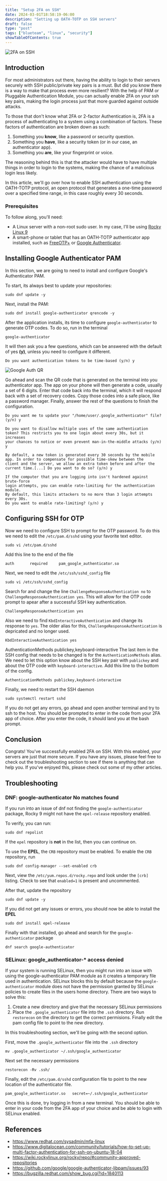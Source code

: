 ```yaml
---
title: "Setup 2FA on SSH"
date: 2024-03-01T18:58:19-06:00
description: "Setting up OATH-TOTP on SSH servers"
draft: false
type: "post"
tags: ["blueteam", "linux", "security"]
showTableOfContents: true
---
```


![2FA on SSH](/images/posts/linux/setup-2fa-on-ssh/2faSSH.png)

## Introduction

For most administrators out there, having the ability to login to their servers securely with SSH public/private key pairs is a must. But did you know there is a way to make that process even more resilient? With the help of PAM or Pluggable Authentication Module, you can actually enable 2FA on your ssh key pairs, making the login process just that more guarded against outside attacks. 

To those that don't know what 2FA or 2-factor Authentication is, 2FA is a process of authenticating to a system using a combination of factors. These factors of authentication are broken down as such:

1) Something you **know**, like a password or security question.
2) Something you **have**, like a security token (or in our case, an authenticator app).
3) Something you **are**, like your fingerprint or voice.

The reasoning behind this is that the attacker would have to have multiple things in order to login to the systems, making the chance of a malicious login less likely. 

In this article, we'll go over how to enable SSH authentication using the OATH-TOTP protocol, an open protocol that generates a one-time password over a specified time range, in this case roughly every 30 seconds.  

### Prerequisites

To follow along, you'll need:

- A Linux server with a non-root sudo user. In my case, I'll be using [Rocky Linux 9](https://rockylinux.org/) 
- A smart-phone or tablet that has an OATH-TOTP authenticator app installed, such as [FreeOTP+](https://f-droid.org/en/packages/org.liberty.android.freeotpplus/) or [Google Authenticator](https://play.google.com/store/apps/details?id=com.google.android.apps.authenticator2&hl=en_US&gl=US).  

## Installing Google Authenticator PAM

In this section, we are going to need to install and configure Google's Authenticator PAM.

To start, its always best to update your repositories:
```
sudo dnf update -y
```

Next, install the PAM:
```
sudo dnf install google-authenticator qrencode -y
```

After the application installs, its time to configure `google-authenticator` to generate OTP codes. To do so, run in the terminal 
```
google-authenticator
```

It will then ask you a few questions, which can be answered with the default of yes **(y)**, unless you need to configure it different.
```
Do you want authentication tokens to be time-based (y/n) y
```
![Google Auth QR](/images/posts/linux/setup-2fa-on-ssh/image-1.png)

Go ahead and scan the QR code that is generated on the terminal into you authenticator app. The app on your phone will then generate a code, usually a set of 6 digits. Enter that code back into the terminal, which it will respond back with a set of recovery codes. Copy those codes into a safe place, like a password manager. Finally, answer the rest of the questions to finish the configuration.  

```
Do you want me to update your "/home/user/.google_authenticator" file? (y/n) y

Do you want to disallow multiple uses of the same authentication
token? This restricts you to one login about every 30s, but it increases
your chances to notice or even prevent man-in-the-middle attacks (y/n) y

By default, a new token is generated every 30 seconds by the mobile 
app. In order to compensate for possible time-skew between the 
client and the server, we allow an extra token before and after the
current time.[...] Do you want to do so? (y/n) y

If the computer that you are logging into isn't hardened against brute-force
login attempts, you can enable rate-limiting for the authentication module.
By default, this limits attackers to no more than 3 login attempts every 30s.
Do you want to enable rate-limiting? (y/n) y
```

## Configuring SSH for OTP

Now we need to configure SSH to prompt for the OTP password. To do this we need to edit the `/etc/pam.d/sshd` using your favorite text editor.
```
sudo vi /etc/pam.d/sshd
```

Add this line to the end of the file
```
auth 	   required     pam_google_authenticator.so
```

Next, we need to edit the `/etc/ssh/sshd_config` file
```
sudo vi /etc/ssh/sshd_config
```

Search for and change the line `ChallengeResponseAuthentication no` to `ChallengeResponseAuthentication yes`. This will allow for the OTP code prompt to apear after a successful SSH key authentication.
```
ChallengeResponseAuthentication yes
```

Also we need to find `KbdInteractiveAuthentication` and change its response to `yes`. The older alias for this, `ChallengeResponseAuthentication` is depricated and no longer used.
```
KbdInteractiveAuthentication yes
```

AuthenticationMethods publickey,keyboard-interactive
The last item in the SSH config that needs to be changed is for the `AuthenticationMethods` alias. We need to let this option know about the SSH key pair with `publickey` and about the OTP code with `keyboard-interactive`. Add this line to the bottom of the config.

```
AuthenticationMethods publickey,keyboard-interactive
```

Finally, we need to restart the SSH daemon 
```
sudo systemctl restart sshd
```

If you do not get any errors, go ahead and open another terminal and try to ssh to the host. You should be prompted to enter in the code from your 2FA app of choice. After you enter the code, it should land you at the bash prompt. 

## Conclusion

Congrats! You've successfully enabled 2FA on SSH. With this enabled, your servers are just that more secure. If you have any issues, please feel free to check out the troubleshooting section to see if there is anything that can help you. If you've enjoyed this, please check out some of my other articles.

## Troubleshooting

### DNF: google-authenticator No matches found
If you run into an issue of dnf not finding the `google-authenticator` package, Rocky 9 might not have the `epel-release` repository enabled.

To verify, you can run:
```
sudo dnf repolist
```

If the `epel` repository is **not** in the list, then you can continue on.

To use the **EPEL**, the `CRB` repository must be enabled. To enable the `CRB` repository, run
```
sudo dnf config-manager --set-enabled crb
```

Next, view the `/etc/yum.repos.d/rocky.repo` and look under the `[crb]` listing. Check to see that `enabled=1` is present and uncommented. 

After that, update the repository 
```
sudo dnf update -y
```

If you did not get any issues or errors, you should now be able to install the **EPEL**
```
sudo dnf install epel-release
```

Finally with that installed, go ahead and search for the `google-authenticator` package
```
dnf search google-authenticator
```

### SELinux: google_authenticator-* access denied 

If your system is running SELinux, then you might run into an issue with using the google-authenticator PAM module as it creates a temporary file used in authentication. SELinux blocks this by default because the `google-authenticator` module does not have the permission granted by SELinux policies to create files in the users home directory. There are two ways to solve this:

1. Create a new directory and give that the necessary SELinux permissions
2. Place the `.google_authenticator` file into the `.ssh` directory. Run `restorecon` on the directory to get the correct permisions. Finally edit the pam config file to point to the new directory. 

In this troubleshooting section, we'll be going with the second option. 

First, move the `.google_authenticator` file into the `.ssh` directory
```
mv .google_authenticator ~/.ssh/google_authenticator
```

Next set the necessary permissions
```
restorecon -Rv .ssh/
```

Finally, edit the `/etc/pam.d/sshd` configuration file to point to the new location of the authenticator file.
```
pam_google_authenticator.so   secret=~/.ssh/google_authenticator
```

Once this is done, try logging in from a new terminal. You should be able to enter in your code from the 2FA app of your choice and be able to login with SELinux enabled.

## References
- https://www.redhat.com/sysadmin/mfa-linux
- https://www.digitalocean.com/community/tutorials/how-to-set-up-multi-factor-authentication-for-ssh-on-ubuntu-18-04
- https://wiki.rockylinux.org/rocky/repo/#community-approved-repositories
- https://github.com/google/google-authenticator-libpam/issues/93
- https://bugzilla.redhat.com/show_bug.cgi?id=1840113
